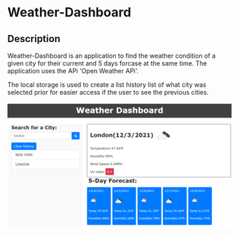# Weather-Dashboard

## Description
Weather-Dashboard is an application to find the weather condition of a given city for their current and 5 days forcase at the same time.
The application uses the APi 'Open Weather APi'.

The local storage is used to create a list history list of what city was selected prior for easier access if the user to see the previous cities.

![Alt text](./asset/image/dashboard.png)